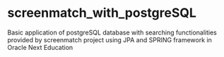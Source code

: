 # screenmatch_with_postgreSQL
Basic application of postgreSQL database with searching functionalities provided by screenmatch project using JPA and SPRING framework in Oracle Next Education
